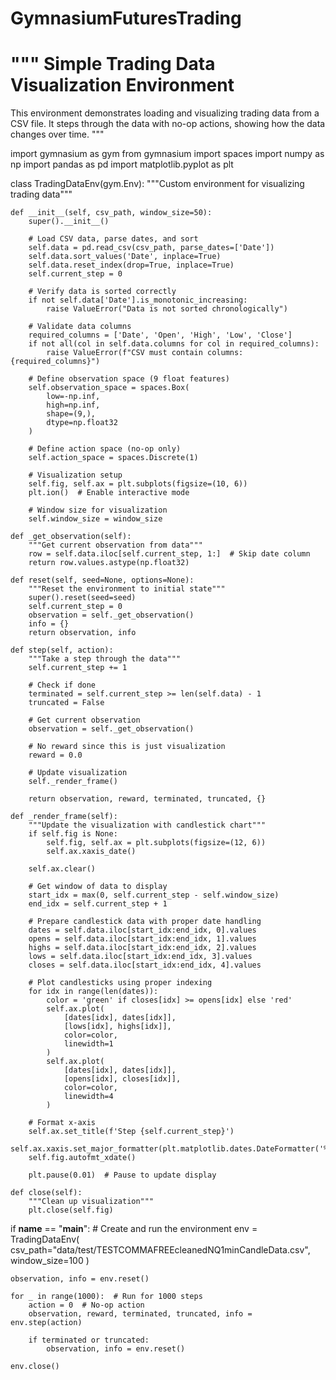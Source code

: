 ﻿# GymnasiumFuturesTrading
"""
Simple Trading Data Visualization Environment
============================================

This environment demonstrates loading and visualizing trading data from a CSV file.
It steps through the data with no-op actions, showing how the data changes over time.
"""

import gymnasium as gym
from gymnasium import spaces
import numpy as np
import pandas as pd
import matplotlib.pyplot as plt

class TradingDataEnv(gym.Env):
    """Custom environment for visualizing trading data"""
    
    def __init__(self, csv_path, window_size=50):
        super().__init__()
        
        # Load CSV data, parse dates, and sort
        self.data = pd.read_csv(csv_path, parse_dates=['Date'])
        self.data.sort_values('Date', inplace=True)
        self.data.reset_index(drop=True, inplace=True)
        self.current_step = 0
        
        # Verify data is sorted correctly
        if not self.data['Date'].is_monotonic_increasing:
            raise ValueError("Data is not sorted chronologically")
        
        # Validate data columns
        required_columns = ['Date', 'Open', 'High', 'Low', 'Close']
        if not all(col in self.data.columns for col in required_columns):
            raise ValueError(f"CSV must contain columns: {required_columns}")
        
        # Define observation space (9 float features)
        self.observation_space = spaces.Box(
            low=-np.inf, 
            high=np.inf,
            shape=(9,),
            dtype=np.float32
        )
        
        # Define action space (no-op only)
        self.action_space = spaces.Discrete(1)
        
        # Visualization setup
        self.fig, self.ax = plt.subplots(figsize=(10, 6))
        plt.ion()  # Enable interactive mode
        
        # Window size for visualization
        self.window_size = window_size
        
    def _get_observation(self):
        """Get current observation from data"""
        row = self.data.iloc[self.current_step, 1:]  # Skip date column
        return row.values.astype(np.float32)
    
    def reset(self, seed=None, options=None):
        """Reset the environment to initial state"""
        super().reset(seed=seed)
        self.current_step = 0
        observation = self._get_observation()
        info = {}
        return observation, info
    
    def step(self, action):
        """Take a step through the data"""
        self.current_step += 1
        
        # Check if done
        terminated = self.current_step >= len(self.data) - 1
        truncated = False
        
        # Get current observation
        observation = self._get_observation()
        
        # No reward since this is just visualization
        reward = 0.0
        
        # Update visualization
        self._render_frame()
        
        return observation, reward, terminated, truncated, {}
    
    def _render_frame(self):
        """Update the visualization with candlestick chart"""
        if self.fig is None:
            self.fig, self.ax = plt.subplots(figsize=(12, 6))
            self.ax.xaxis_date()
            
        self.ax.clear()
        
        # Get window of data to display
        start_idx = max(0, self.current_step - self.window_size)
        end_idx = self.current_step + 1
        
        # Prepare candlestick data with proper date handling
        dates = self.data.iloc[start_idx:end_idx, 0].values
        opens = self.data.iloc[start_idx:end_idx, 1].values
        highs = self.data.iloc[start_idx:end_idx, 2].values
        lows = self.data.iloc[start_idx:end_idx, 3].values
        closes = self.data.iloc[start_idx:end_idx, 4].values
        
        # Plot candlesticks using proper indexing
        for idx in range(len(dates)):
            color = 'green' if closes[idx] >= opens[idx] else 'red'
            self.ax.plot(
                [dates[idx], dates[idx]],
                [lows[idx], highs[idx]],
                color=color,
                linewidth=1
            )
            self.ax.plot(
                [dates[idx], dates[idx]],
                [opens[idx], closes[idx]],
                color=color,
                linewidth=4
            )
            
        # Format x-axis
        self.ax.set_title(f'Step {self.current_step}')
        self.ax.xaxis.set_major_formatter(plt.matplotlib.dates.DateFormatter('%H:%M'))
        self.fig.autofmt_xdate()
        
        plt.pause(0.01)  # Pause to update display
        
    def close(self):
        """Clean up visualization"""
        plt.close(self.fig)

if __name__ == "__main__":
    # Create and run the environment
    env = TradingDataEnv(
        csv_path="data/test/TESTCOMMAFREEcleanedNQ1minCandleData.csv",
        window_size=100
    )
    
    observation, info = env.reset()
    
    for _ in range(1000):  # Run for 1000 steps
        action = 0  # No-op action
        observation, reward, terminated, truncated, info = env.step(action)
        
        if terminated or truncated:
            observation, info = env.reset()
            
    env.close()

